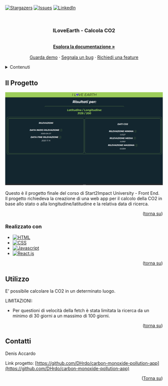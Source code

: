 <a name="readme-top"></a>

[![Stargazers][stars-shield]][stars-url]
[![Issues][issues-shield]][issues-url]
[![LinkedIn][linkedin-shield]][linkedin-url]



<!-- PROJECT LOGO -->
<br />
<div align="center">

  <h3 align="center">ILoveEarth - Calcola CO2</h3>

  <p align="center">
    <br />
    <a href="https://github.com/DHrdo/carbon-monoxide-pollution-app"><strong>Esplora la documentazione »</strong></a>
    <br />
    <br />
    <a href="https://carbon-monoxide-pollution-app.vercel.app">Guarda demo</a>
    ·
    <a href="https://github.com/DHrdo/carbon-monoxide-pollution-app/issues">Segnala un bug</a>
    ·
    <a href="https://github.com/DHrdo/carbon-monoxide-pollution-app/issues">Richiedi una feature</a>
  </p>
</div>


<!-- TABLE OF CONTENTS -->
<details>
  <summary>Contenuti</summary>
  <ol>
    <li>
      <a href="#about-the-project">Riguardo il progetto:</a>
      <ul>
        <li><a href="#built-with">Realizzato con:</a></li>
      </ul>
    </li>
    <li><a href="#usage">Uso</a></li>
    <li><a href="#contact">Contatti</a></li>
  </ol>
</details>



<!-- ABOUT THE PROJECT -->
## Il Progetto

[![Product Name Screen Shot][product-screenshot]](carbon-monoxide-pollution-app.vercel.app)

Questo è il progetto finale del corso di Start2Impact University - Front End.
Il progetto richiedeva la creazione di una web app per il calcolo della CO2 in base allo stato o alla longitudine/latitudine e la relativa data di ricerca.

<p align="right">(<a href="#readme-top">torna su</a>)</p>



### Realizzato con

* [![HTML][html.com]][Html-url]
* [![CSS][css.com]][css-url]
* [![Javascript][Javascript.com]][Javascript-url]
* [![React.js]][React-url]

<p align="right">(<a href="#readme-top">torna su</a>)</p>


<!-- USAGE EXAMPLES -->
## Utilizzo
E' possibile calcolare la CO2 in un determinato luogo.

LIMITAZIONI:
* Per questioni di velocità della fetch è stata limitata la ricerca da un minimo di 30 giorni a un massimo di 100 giorni.

<p align="right">(<a href="#readme-top">torna su</a>)</p>


<!-- CONTACT -->
## Contatti

Denis Accardo

Link progetto: [https://github.com/DHrdo/carbon-monoxide-pollution-app](https://github.com/DHrdo/carbon-monoxide-pollution-app)

<p align="right">(<a href="#readme-top">Torna su</a>)</p>


<!-- MARKDOWN LINKS & IMAGES -->
<!-- https://www.markdownguide.org/basic-syntax/#reference-style-links -->
[contributors-shield]: https://img.shields.io/github/contributors/othneildrew/Best-README-Template.svg?style=for-the-badge
[contributors-url]: https://github.com/othneildrew/Best-README-Template/graphs/contributors
[forks-shield]: https://img.shields.io/github/forks/othneildrew/Best-README-Template.svg?style=for-the-badge
[forks-url]: https://github.com/othneildrew/Best-README-Template/network/members
[stars-shield]: https://img.shields.io/github/stars/othneildrew/Best-README-Template.svg?style=for-the-badge
[stars-url]: https://github.com/DHrdo/carbon-monoxide-pollution-app/stargazers
[issues-shield]: https://img.shields.io/github/issues/othneildrew/Best-README-Template.svg?style=for-the-badge
[issues-url]: https://github.com/DHrdo/carbon-monoxide-pollution-app/issues
[license-shield]: https://img.shields.io/github/license/othneildrew/Best-README-Template.svg?style=for-the-badge
[license-url]: https://github.com/othneildrew/Best-README-Template/blob/master/LICENSE.txt
[linkedin-shield]: https://img.shields.io/badge/-LinkedIn-black.svg?style=for-the-badge&logo=linkedin&colorB=555
[linkedin-url]: https://linkedin.com/in/denis-accardo-806907135
[product-screenshot]: /public/images/webapp.png
[Next.js]: https://img.shields.io/badge/next.js-000000?style=for-the-badge&logo=nextdotjs&logoColor=white
[Next-url]: https://nextjs.org/
[React.js]: https://img.shields.io/badge/React-20232A?style=for-the-badge&logo=react&logoColor=61DAFB
[React-url]: https://reactjs.org/
[Vue.js]: https://img.shields.io/badge/Vue.js-35495E?style=for-the-badge&logo=vuedotjs&logoColor=4FC08D
[Vue-url]: https://vuejs.org/
[Angular.io]: https://img.shields.io/badge/Angular-DD0031?style=for-the-badge&logo=angular&logoColor=white
[Angular-url]: https://angular.io/
[Svelte.dev]: https://img.shields.io/badge/Svelte-4A4A55?style=for-the-badge&logo=svelte&logoColor=FF3E00
[Svelte-url]: https://svelte.dev/
[Laravel.com]: https://img.shields.io/badge/Laravel-FF2D20?style=for-the-badge&logo=laravel&logoColor=white
[Laravel-url]: https://laravel.com
[Bootstrap.com]: https://img.shields.io/badge/Bootstrap-563D7C?style=for-the-badge&logo=bootstrap&logoColor=white
[Bootstrap-url]: https://getbootstrap.com
[JQuery.com]: https://img.shields.io/badge/jQuery-0769AD?style=for-the-badge&logo=jquery&logoColor=white
[JQuery-url]: https://jquery.com
[Javascript.com]: https://img.shields.io/badge/JavaScript-323330?style=for-the-badge&logo=javascript&logoColor=F7DF1E
[Javascript-url]: https://javascript.com/
[html.com]: https://img.shields.io/badge/HTML5-E34F26?style=for-the-badge&logo=html5&logoColor=white
[html-url]: https://www.w3.org
[css.com]: https://img.shields.io/badge/CSS3-1572B6?style=for-the-badge&logo=css3&logoColor=white
[css-url]: https://www.w3.org